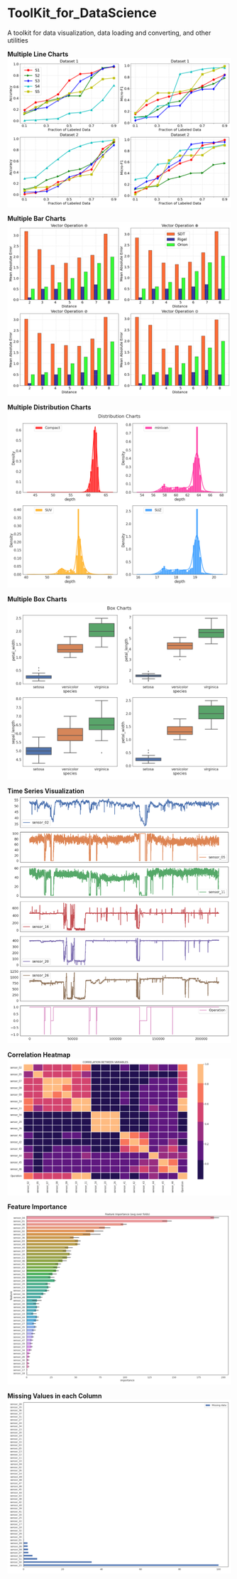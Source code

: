 # ToolKit_for_DataScience
A toolkit for data visualization, data loading and converting, and other utilities


**Multiple Line Charts**
![plot](./charts/line_chart2.png)

**Multiple Bar Charts**
![plot](./charts/bar_chart.png)

**Multiple Distribution Charts**
![plot](./charts/dist_chart.png)

**Multiple Box Charts**
![plot](./charts/boxchart.png)

**Time Series Visualization**
![plot](./charts/0.png)


**Correlation Heatmap**
![plot](./charts/corr4.png)

**Feature Importance**
![plot](./charts/imp.png)

**Missing Values in each Column**
![plot](./charts/miss.png)

